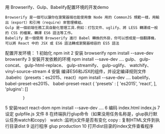 用  Browserify、Gulp、Babelify配置环境的开发demo

    Browserify 是一個可以讓你在瀏覽器端也能使用像 Node 用的 CommonJS 規範一樣，用輸出（export）和引用（require）來管理模組。
    Gulp 是一個前端任務工具自動化管理工具.例如：打包文件、uglify、將 LESS 轉譯成一般的 CSS 的檔案，轉譯 ES6 語法等工作。
    Babelify 是一個使用 Browserify 進行 Babel 轉換的外掛，你可以想成是一個翻譯機，可以將 React 中的 JSX 或 ES6 語法轉成瀏覽器相容的 ES5 語法

配置开发环境：
    1  初始化 npm init
    2  安装 browserify  npm install --save-dev browserify
    3  安裝开发依赖的环境  npm install --save-dev ....
            gulp、
            gulp-concat、
            gulp-html-replace、
            gulp-streamify、
            gulp-uglify、
            watchify、
            vinyl-source-stream
   4  安裝 编译ES6和JSX的组件，并设定编译规则文件 .babelrc（presets：es2015、react）npm install --save-dev ....
            babelify、
            babel-preset-es2015、
            babel-preset-react
            {
                'presets' : [
                    'es2015',
                    'react',
                ],
                'plugins': []

            }
   5  安装react react-dom  npm install --save-dev ....
   6  编码 index.html index.js
   7  设定 gulpfile.js 文件
   8  在终端执行glup命令（如果没用任务名称是，glup执行默认任务watch和copy）
        watch :监听js文件是否有变化
        copy : 复制HTML文件到执行目录dist
   9  运行程序  glup production
   10 打开dist目录的index文件查看程序
